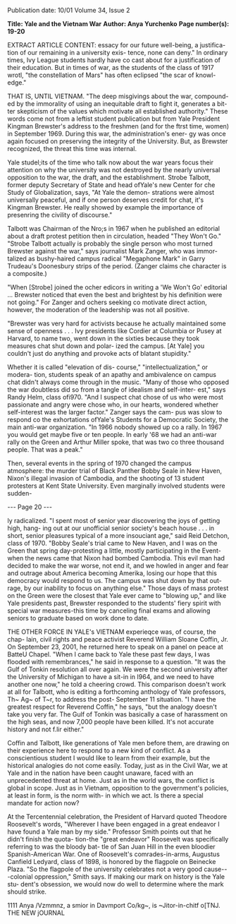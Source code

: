 Publication date: 10/01
Volume 34, Issue 2

**Title: Yale and the Vietnam War**
**Author: Anya Yurchenko**
**Page number(s): 19-20**

EXTRACT ARTICLE CONTENT:
essacy for our future well-being, a justifica-
tion of our remaining in a university exis-
tence, none can deny." In ordinary times, 
Ivy League students hardly have co cast 
about for a justification of their education. 
But in times of war, as the students of the 
class of 1917 wrotl, "the constellation of 
Mars" has often eclipsed "the scar of knowl-
edge." 

THAT IS, UNTIL VIETNAM. "The deep 
misgivings about the war, compound-
ed by the immorality of using an 
inequitable draft to fight it, generates a bit-
ter skepticism of the values which motivate 
all established authority." These words 
come not from a leftist student publication 
but from 
Yale 
President 
Kingman 
Brewster's address to the freshmen (and for 
the ftrst time, women) in September 1969. 
During this war, the administration's ener-
gy was once again focused on preserving 
the integrity of the University. But, as 
Brewster recognized, the threat this time 
was internal. 

Yale studel;its of the time who talk now 
about the war years focus their attention on 
why the university was not destroyed by 
the nearly universal opposition to the war, 
the draft, and the establishment. Strobe 
Talbott, former deputy Secretary of State 
and head ofYale's new Center for che Study 
of Globalization, says, "At Yale the demon-
strations were almost universally peaceful, 
and if one person deserves credit for chat, 
it's Kingman Brewster. He really showed by 
example the importance of presenring the 
civility of discourse." 

Talbott was Chairman of the Nro;s in 
1967 when he published an editorial about 
a draft protest petition then in circulation, 
headed "They Won't Go." "Strobe Talbott 
actually is probably the single person who 
most turned Brewster against the war," says 
journalist Mark Zanger, who was immor-
talized as bushy-haired campus radical 
"Megaphone Mark" in Garry Trudeau's 
Doonesbury strips of the period. (Zanger 
claims che character is a composite.) 

"When [Strobe] joined the ocher edicors in 
writing a 'We Won't Go' editorial ... 
Brewster noticed that even the best and 
brightest by his definition were not going." 
For Zanger and ochers seeking co motivate 
direct action, however, the moderation of 
the leadership was not all positive. 

"Brewster was very hard for activists 
because he actually maintained some sense 
of openness . . . Ivy presidents like Cordier 
at Columbia or Pusey at Harvard, to name 
two, went down in the sixties because they 
took measures chat shut down and polar-
ized the campus. [At Yale] you couldn't just 
do anything and provoke acts of blatant 
stupidity." 

Whether it is called "elevation of dis-
course," "intellectualization," or modera-
tion, students speak of an apathy and 
ambivalence on campus chat didn't always 
come through in the music. "Many of 
those who opposed the war doubtless did 
so from a tangle of idealism and self-inter-
est," says Randy Helm, class ofi970. "And 
I suspect chat chose of us who were most 
passionate and angry were chose who, in 
our hearts, wondered whether self-interest 
was the larger factor." Zanger says the cam-
pus was slow to respond co the exhortations 
ofYale's Students for a Democratic Society, 
the main anti-war organization. "In 1966 
nobody showed up co a rally. In 1967 you 
would get maybe five or ten people. In 
early '68 we had an anti-war rally on the 
Green and Arthur Miller spoke, that was 
two co three thousand people. That was a 
peak." 

Then, several events in the spring of 
1970 changed the campus atmosphere: the 
murder trial of Black Panther Bobby Seale 
in New Haven, Nixon's illegal invasion of 
Cambodia, and the shooting of 13 student 
protesters at Kent State University. Even 
marginally involved students were sudden-


--- Page 20 ---

ly radicalized. "I spent most of senior year 
discovering the joys of getting high, hang-
ing out at our unofficial senior society's 
beach house . . . in short, senior pleasures 
typical of a more insouciant age," said Reid 
Detchon, class of 1970. "Bobby Seale's trial 
came to New Haven, and I was on the 
Green that spring day-protesting a little, 
mostly participating in the Event-when 
the news came that Nixon had bombed 
Cambodia. This evil man had decided to 
make the war worse, not end it, and we 
howled in anger and fear and outrage about 
America becoming Amerika, losing our 
hope that this democracy would respond to 
us. The campus was shut down by that out-
rage, by our inability to focus on anything 
else." Those days of mass protest on the 
Green were the closest that Yale ever came 
to "blowing up," and like Yale presidents 
past, Brewster responded to the students' 
fiery spirit with special war measures-this 
time by canceling final exams and allowing 
seniors to graduate based on work done to 
date. 

THE OTHER FORCE IN YALE's VIETNAM 
experieqce was, of course, the chap-
lain, civil rights and peace activist Reverend 
William Sloane Coffin, Jr. On September 
23, 2001, he returned here to speak on a 
panel on peace at BatteU Chapel. "When I 
came back to Yale these past few days, I was 
flooded with remembrances," he said in 
response to a question. "It was the Gulf of 
Tonkin resolution all over again. We were 
the second university after the University of 
Michigan to have a sit-in in I964, and we 
need to have another one now," he told a 
cheering crowd. This comparison doesn't 
work at all for Talbott, who is editing a 
forthcoming anthology of Yale professors, 
Th~ Ag~ of T~r, to address the post-
September 11 situation. "I have the greatest 
respect for Reverend Coffin," he says, "but 
the analogy doesn't take you very far. The 
Gulf of Tonkin was basically a case of 
harassment on the high seas, and now 
7,000 people have been killed. It's not 
accurate history and not f.lir either." 

Coffin and Talbott, like generations of 
Yale men before them, are drawing on their 
experience here to respond to a new kind of 
conflict. As a conscientious student I 
would like to learn from their example, but 
the historical analogies do not come easily. 
Today, just as in the Civil War, we at Yale 
and in the nation have been caught 
unaware, faced with an unprecedented 
threat at home. Just as in the world wars, 
the conflict is global in scope. Just as in 
Vietnam, opposition to the government's 
policies, at least in form, is the norm with-
in which we act. Is there a special mandate 
for action now? 

At the Tercentennial celebration, the 
President of Harvard quoted Theodore 
Roosevelt's words, "Wherever I have been 
engaged in a great endeavor I have found a 
Yale man by my side." Professor Smith 
points out that he didn't finish the quota-
tion-the "great endeavor" Roosevelt was 
specifically referring to was the bloody bat-
tle of San Juan Hill in the even bloodier 
Spanish-American War. One of Roosevelt's 
comrades-in-arms, Augustus Canfield 
Ledyard, class of 1898, is honored by the 
flagpole on Beinecke Plaza. "So the flagpole 
of the university celebrates not a very good 
cause---colonial oppression," Smith says. If 
making our mark on history is the Yale stu-
dent's obsession, we would now do well to 
determine where the mark should strike. 

1111 
Anya /Vzmmnz, a smior in Davmport 
Co/kg~, is ~Jitor-in-chitf o[TNJ. 
THE NEW jOURNAL